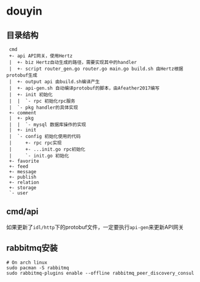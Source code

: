 # douyin

## 目录结构
```
 cmd
 +- api API网关，使用Hertz
 |  +- biz Hertz自动生成的路径，需要实现其中的handler
 |  +- script router_gen.go router.go main.go build.sh 由Hertz根据protobuf生成
 |  +- output api 由build.sh编译产生
 |  +- api-gen.sh 自动编译protobuf的脚本，由Afeather2017编写
 |  +- init 初始化
 |  |  `- rpc 初始化rpc服务
 |  `- pkg handler的具体实现
 +- comment
 |  +- pkg 
 |  |  `- mysql 数据库操作的实现
 |  +- init
 |  `- config 初始化使用的代码
 |     +- rpc rpc实现
 |     +- ...init.go rpc初始化
 |     `- init.go 初始化
 +- favorite
 +- feed
 +- message
 +- publish
 +- relation
 +- storage
 `- user
```

## cmd/api

如果更新了`idl/http`下的protobuf文件，一定要执行`api-gen`来更新API网关

## rabbitmq安装

```shell
# On arch linux
sudo pacman -S rabbitmq
sudo rabbitmq-plugins enable --offline rabbitmq_peer_discovery_consul
```

